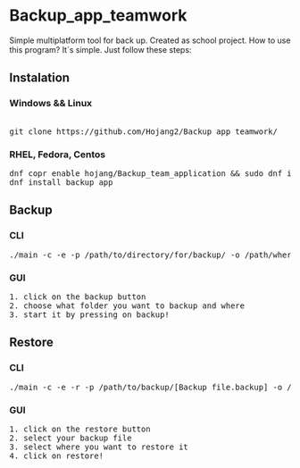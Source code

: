 
# Backup_app_teamwork

Simple multiplatform tool for back up. Created as school project.
How to use this program? It´s simple. Just follow these steps:

## Instalation

### Windows && Linux

<pre>

git clone https://github.com/Hojang2/Backup_app_teamwork/
</pre>

### RHEL, Fedora, Centos

<pre>
dnf copr enable hojang/Backup_team_application && sudo dnf install backup_app
dnf install backup_app
</pre>

## Backup

### CLI

<pre>
./main -c -e -p /path/to/directory/for/backup/ -o /path/where/to/store/backup/
</pre>

### GUI

<pre>
1. click on the backup button
2. choose what folder you want to backup and where
3. start it by pressing on backup!
</pre>

## Restore

### CLI

<pre>
./main -c -e -r -p /path/to/backup/[Backup_file.backup] -o /path/to/restore/backup/
</pre>

### GUI

<pre>
1. click on the restore button
2. select your backup file
3. select where you want to restore it
4. click on restore!
</pre>

